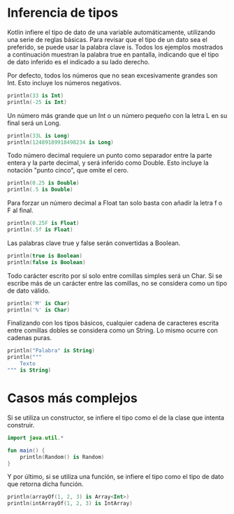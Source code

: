 # Inferencia de tipos

Kotlin infiere el tipo de dato de una variable automáticamente, utilizando una serie de reglas básicas.
Para revisar que el tipo de un dato sea el preferido, se puede usar la palabra clave is.
Todos los ejemplos mostrados a continuación muestran la palabra true en pantalla, indicando que el tipo de dato inferido es el indicado a su lado derecho.

Por defecto, todos los números que no sean excesivamente grandes son Int.
Esto incluye los números negativos.

```kotlin
println(33 is Int)
println(-25 is Int)
```

Un número más grande que un Int o un número pequeño con la letra L en su final será un Long.

```kotlin
println(33L is Long)
println(12489189918498234 is Long)
```

Todo número decimal requiere un punto como separador entre la parte entera y la parte decimal, y será inferido como Double.
Esto incluye la notación "punto cinco", que omite el cero.

```kotlin
println(0.25 is Double)
println(.5 is Double)
```

Para forzar un número decimal a Float tan solo basta con añadir la letra f o F al final.

```kotlin
println(0.25F is Float)
println(.5f is Float)
```

Las palabras clave true y false serán convertidas a Boolean.

```kotlin
println(true is Boolean)
println(false is Boolean)
```

Todo carácter escrito por sí solo entre comillas simples será un Char.
Si se escribe más de un carácter entre las comillas, no se considera como un tipo de dato válido.

```kotlin
println('M' is Char)
println('%' is Char)
```

Finalizando con los tipos básicos, cualquier cadena de caracteres escrita entre comillas dobles se considera como un String.
Lo mismo ocurre con cadenas puras.

```kotlin
println("Palabra" is String)
println("""
    Texto
""" is String)
```

# Casos más complejos

Si se utiliza un constructor, se infiere el tipo como el de la clase que intenta construir.

```kotlin
import java.util.*

fun main() {
    println(Random() is Random)
}
```

Y por último, si se utiliza una función, se infiere el tipo como el tipo de dato que retorna dicha función.

```kotlin
println(arrayOf(1, 2, 3) is Array<Int>)
println(intArrayOf(1, 2, 3) is IntArray)
```

